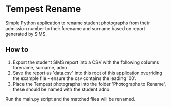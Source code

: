 # Tempest Rename

Simple Python application to rename student photographs from their admission number to their forename and surname based on report generated by SIMS.

## How to

1. Export the student SIMS report into a CSV with the following columns forename, surname, adno
2. Save the report as 'data.csv' into this root of this application overriding the example file - ensure the csv contains the leading '00'.
3. Place the Tempest photographs into the folder 'Photographs to Rename', these should be named with the student adno.

Run the main.py script and the matched files will be renamed.

